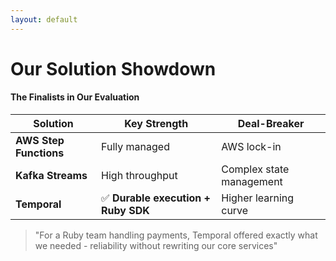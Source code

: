 ```yaml
---
layout: default
---
```


# Our Solution Showdown

#### The Finalists in Our Evaluation

| **Solution** | **Key Strength** | **Deal-Breaker** |
|---|---|---|
| **AWS Step Functions** | Fully managed | AWS lock-in |
| **Kafka Streams** | High throughput | Complex state management |
| **Temporal** | ✅ **Durable execution + Ruby SDK** | Higher learning curve |

> "For a Ruby team handling payments, Temporal offered exactly what we needed - reliability without rewriting our core services"

<!--
**Speaker Notes - Solution Comparison:**

- Introduce the comparison context: "After narrowing down our options, we had three serious contenders that made it to our final evaluation phase."

- For AWS Step Functions:
  * "Step Functions was appealing because it's fully managed - no infrastructure for us to maintain"
  * "However, the AWS lock-in was a significant concern since we use multiple cloud providers"
  * "The local development experience was also challenging - long feedback loops and difficult testing"

- For Kafka Streams:
  * "Kafka Streams offered excellent throughput and integrates well with our existing event messaging"
  * "The deal-breaker was complex state management - we'd need to build too much infrastructure around it"
  * "For our small team, the operational overhead would have been excessive"

- For Temporal:
  * "Temporal hit our sweet spot of durable execution with a production-ready Ruby SDK"
  * "We could immediately start building with our existing Ruby expertise"
  * "The learning curve was steeper than Step Functions, but the benefits outweighed this concern"

- Provide real decision context: "What sealed the deal for us was a conversation with Stripe engineers who confirmed they use Temporal for similar payment workflows - this validation from a fintech leader gave us confidence"

- Share the proof of concept: "Our 2-week POC migrating a simple payment flow showed immediate results: zero partial failures, complete workflow visibility, and developers actually enjoying the development experience"

- End with the business outcome: "Looking back, this decision has proven correct - we've processed millions in transactions without a single payment getting stuck in an inconsistent state"

- Time target: About 90 seconds - this slide provides the final justification for choosing Temporal
-->